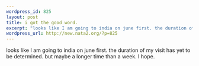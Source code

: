 ```yaml
--- 
wordpress_id: 825
layout: post
title: i got the good word.
excerpt: "looks like I am going to india on june first. the duration of my visit has yet to be determined. but maybe a longer time than a week. I hope. "
wordpress_url: http://new.nata2.org/?p=825
---
```

looks like I am going to india on june first. the duration of my visit has yet to be determined. but maybe a longer time than a week. I hope. 
